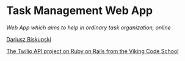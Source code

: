 # Task Management Web App

_Web App which aims to help in ordinary task organization, online_

[Dariusz Biskupski](https://github.com/Visiona?tab=repositories)

[The Twilio API project on Ruby on Rails from the Viking Code School](http://www.vikingcodeschool.com)
